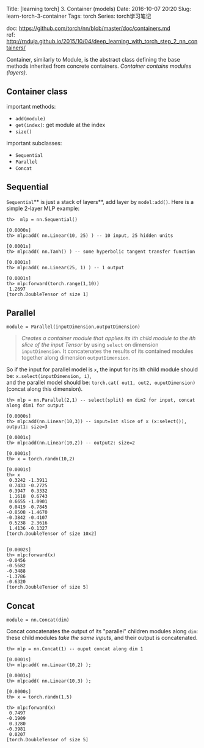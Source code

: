 Title: [learning torch] 3. Container (models) 
Date: 2016-10-07 20:20 
Slug:  learn-torch-3-container 
Tags: torch 
Series: torch学习笔记 
 
      
 
doc: <https://github.com/torch/nn/blob/master/doc/containers.md>     
ref: <http://rnduja.github.io/2015/10/04/deep_learning_with_torch_step_2_nn_containers/>   
  
Container, similarly to Module, is the abstract class defining the base methods inherited from concrete containers. *Container contains modules (layers)*.  
 
Container class 
--------------- 
 
important methods:  
 
 
* ``add(module)`` 
* ``get(index)``: get module at the index 
* ``size()`` 
 
 
important subclasses: 
 
 
* ``Sequential`` 
* ``Parallel`` 
* ``Concat`` 
 
 
Sequential 
---------- 
 
``Sequential``** is just a stack of layers**, add layer by ``model:add()``. Here is a simple 2-layer MLP example:  
 
	th>  mlp = nn.Sequential() 
	                                                                      [0.0000s]	 
	th> mlp:add( nn.Linear(10, 25) ) -- 10 input, 25 hidden units 
	                                                                      [0.0001s]	 
	th> mlp:add( nn.Tanh() ) -- some hyperbolic tangent transfer function 
	                                                                      [0.0001s]	 
	th> mlp:add( nn.Linear(25, 1) ) -- 1 output 
	                                                                      [0.0001s]	 
	th> mlp:forward(torch.range(1,10)) 
	 1.2697 
	[torch.DoubleTensor of size 1] 
 
 
Parallel 
-------- 
 
``module = Parallel(inputDimension,outputDimension)`` 
 
>*Creates a container module that applies its ith child module to the ith slice of the input Tensor* by using ``select`` on dimension ``inputDimension``. It concatenates the results of its contained modules together along dimension ``outputDimension``.  
 
So if the input for parallel model is ``x``,  the input for its ith child module should be: ``x.select(inputDimension, i)``,  
and the parallel model should be: ``torch.cat( out1, out2, ouputDimension)`` (concat along this dimension).  
 
 
	th> mlp = nn.Parallel(2,1) -- select(split) on dim2 for input, concat along dim1 for output 
	                                                                      [0.0000s]	 
	th> mlp:add(nn.Linear(10,3)) -- input=1st slice of x (x:select()), output1: size=3 
	                                                                      [0.0001s]	 
	th> mlp:add(nn.Linear(10,2)) -- output2: size=2 
	                                                                      [0.0001s]	 
	th> x = torch.randn(10,2)  
	                                                                      [0.0001s]	 
	th> x 
	 0.3242 -1.3911 
	 0.7433 -0.2725 
	 0.3947  0.3332 
	 1.1618  0.6743 
	 0.6655 -1.0901 
	 0.0419 -0.7845 
	-0.8508 -1.4670 
	-0.3842 -0.4107 
	 0.5238  2.3616 
	 1.4136 -0.1327 
	[torch.DoubleTensor of size 10x2] 
	 
	                                                                      [0.0002s]	 
	th> mlp:forward(x) 
	-0.0456 
	-0.5682 
	-0.3488 
	-1.3786 
	-0.6320 
	[torch.DoubleTensor of size 5] 
 
 
Concat 
------ 
 
``module = nn.Concat(dim)`` 
 
Concat concatenates the output of its "parallel" children modules along ``dim``: these child modules *take the same inputs*, and their output is concatenated. 
 
	th> mlp = nn.Concat(1) -- ouput concat along dim 1 
	                                                                      [0.0001s]	 
	th> mlp:add( nn.Linear(10,2) ); 
	                                                                      [0.0001s]	 
	th> mlp:add( nn.Linear(10,3) ); 
	                                                                      [0.0000s]	 
	th> x = torch.randn(1,5) 
	 
	th> mlp:forward(x) 
	 0.7497 
	-0.1909 
	 0.3280 
	-0.3981 
	 0.0207 
	[torch.DoubleTensor of size 5] 
 
 
 
 
